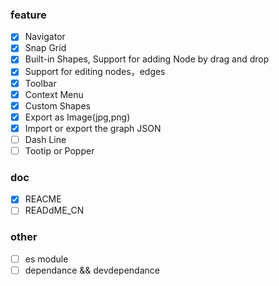 
### feature 

- [x] Navigator  
- [x] Snap Grid 
- [x] Built-in Shapes, Support for adding Node by drag and drop
- [x] Support for editing nodes，edges
- [x] Toolbar
- [x] Context Menu
- [x] Custom Shapes
- [x] Export as Image(jpg,png)
- [x] Import or export the graph  JSON
- [ ] Dash Line
- [ ] Tootip or Popper

### doc  
- [x] REACME
- [ ] READdME_CN

### other
- [ ] es module
- [ ] dependance && devdependance
